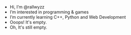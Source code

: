 -  Hi, I’m @rallwyzz
-  I’m interested in programming & games
-  I’m currently learning C++, Python and Web Development
- Ooops! It's empty.
- Oh, It's still empty.


